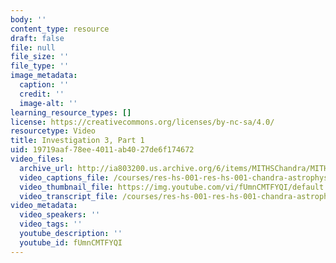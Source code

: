 ```yaml
---
body: ''
content_type: resource
draft: false
file: null
file_size: ''
file_type: ''
image_metadata:
  caption: ''
  credit: ''
  image-alt: ''
learning_resource_types: []
license: https://creativecommons.org/licenses/by-nc-sa/4.0/
resourcetype: Video
title: Investigation 3, Part 1
uid: 19719aaf-78ee-4011-ab40-27de6f174672
video_files:
  archive_url: http://ia803200.us.archive.org/6/items/MITHSChandra/MITHS_chandra_3_01_300k.mp4
  video_captions_file: /courses/res-hs-001-res-hs-001-chandra-astrophysics-institute/fUmnCMTFYQI_captions.webvtt
  video_thumbnail_file: https://img.youtube.com/vi/fUmnCMTFYQI/default.jpg
  video_transcript_file: /courses/res-hs-001-res-hs-001-chandra-astrophysics-institute/fUmnCMTFYQI_transcript.pdf
video_metadata:
  video_speakers: ''
  video_tags: ''
  youtube_description: ''
  youtube_id: fUmnCMTFYQI
---
```

